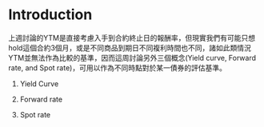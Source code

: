 # Introduction
上週討論的YTM是直接考慮入手到合約終止日的報酬率，但現實我們有可能只想hold這個合約3個月，或是不同商品到期日不同複利時間也不同，諸如此類情況YTM並無法作為比較的基準，因而這周討論另外三個概念(Yield curve, Forward rate, and Spot rate)，可用以作為不同時點對於某一債券的評估基準。

1. Yield Curve


2. Forward rate



3. Spot rate
